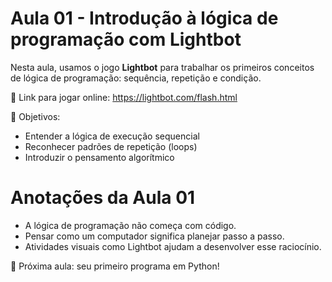# Aula 01 - Introdução à lógica de programação com Lightbot

Nesta aula, usamos o jogo **Lightbot** para trabalhar os primeiros conceitos de lógica de programação: sequência, repetição e condição.

🔗 Link para jogar online:
https://lightbot.com/flash.html

🎯 Objetivos:
- Entender a lógica de execução sequencial
- Reconhecer padrões de repetição (loops)
- Introduzir o pensamento algorítmico

# Anotações da Aula 01

- A lógica de programação não começa com código.
- Pensar como um computador significa planejar passo a passo.
- Atividades visuais como Lightbot ajudam a desenvolver esse raciocínio.

📌 Próxima aula: seu primeiro programa em Python!

